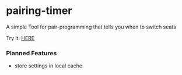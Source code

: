 # pairing-timer
A simple Tool for pair-programming that tells you when to switch seats

Try it: [HERE](http://samuba.github.io/pairing-timer)

### Planned Features
* store settings in local cache
